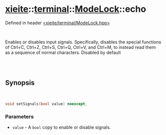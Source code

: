 # [xieite](../../../README.md)::[terminal](../../terminal.md)::[ModeLock](../ModeLock.md)::echo
Defined in header [<xieite/terminal/ModeLock.hpp>](../../../include/xieite/terminal/ModeLock.hpp)

<br/>

Enables or disables input signals. Specifically, disables the special functions of Ctrl+C, Ctrl+Z, Ctrl+S, Ctrl+Q, Ctrl+V, and Ctrl+M, to instead read them as a sequence of normal characters. Disabled by default

<br/><br/>

## Synopsis

<br/>

```cpp
void setSignals(bool value) noexcept;
```
### Parameters
- `value` - A `bool` copy to enable or disable signals.
